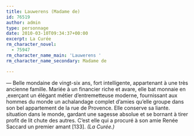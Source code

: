 ```yaml
---
title: Lauwerens (Madame de)
id: 76519
author: admin
type: personnage
date: 2010-03-10T09:34:37+00:00
excerpt: La Curée
rm_character_novel:
  - 75947
rm_character_name_main: 'Lauwerens '
rm_character_name_secondary: Madame de

---
```

— Belle mondaine de vingt-six ans, fort intelligente, appartenant à une très ancienne famille. Mariée à un financier riche et avare, elle bat monnaie en ,exerçant un élégant métier d&rsquo;entremetteuse moderne, fournissant aux hommes du monde un achalandage complet d&rsquo;amies qu&rsquo;elle groupe dans son bel appartement de la rue de Provence. Elle conserve sa liante. situation dans le monde, gardant une sagesse absolue et se bornant à tirer profit de lit chute des autres. C&rsquo;est elle qui a procuré à son amie Renée Saccard un premier amant [133]. _(La Curée.)_